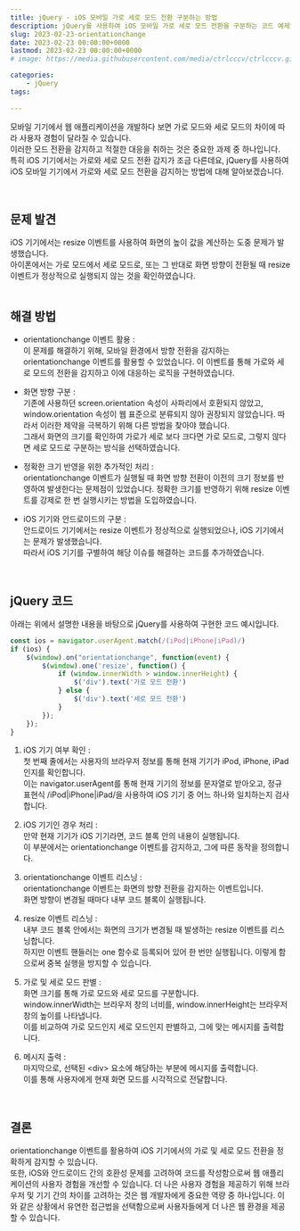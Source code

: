 ```yaml
---
title: jQuery - iOS 모바일 가로 세로 모드 전환 구분하는 방법
description: jQuery를 사용하여 iOS 모바일 가로 세로 모드 전환을 구분하는 코드 예제입니다.
slug: 2023-02-23-orientationchange
date: 2023-02-23 00:00:00+0000
lastmod: 2023-02-23 00:00:00+0000
# image: https://media.githubusercontent.com/media/ctrlcccv/ctrlcccv.github.io/master/assets/img/post/swiper-pagination.webp

categories:
    - jQuery
tags:
    
---
```


모바일 기기에서 웹 애플리케이션을 개발하다 보면 가로 모드와 세로 모드의 차이에 따라 사용자 경험이 달라질 수 있습니다.   
이러한 모드 전환을 감지하고 적절한 대응을 취하는 것은 중요한 과제 중 하나입니다.   
특히 iOS 기기에서는 가로와 세로 모드 전환 감지가 조금 다른데요, jQuery를 사용하여 iOS 모바일 기기에서 가로와 세로 모드 전환을 감지하는 방법에 대해 알아보겠습니다.  


<div class="ads_wrap">
<ins class="adsbygoogle"
     style="display:block; text-align:center;"
     data-ad-layout="in-article"
     data-ad-format="fluid"
     data-ad-client="ca-pub-8535540836842352"
     data-ad-slot="2974559225"></ins>
<script>
     (adsbygoogle = window.adsbygoogle || []).push({});
</script>
</div>

<br>

## 문제 발견
iOS 기기에서는 resize 이벤트를 사용하여 화면의 높이 값을 계산하는 도중 문제가 발생했습니다.  
아이폰에서는 가로 모드에서 세로 모드로, 또는 그 반대로 화면 방향이 전환될 때 resize 이벤트가 정상적으로 실행되지 않는 것을 확인하였습니다.  
<br>

## 해결 방법
* orientationchange 이벤트 활용 :  
이 문제를 해결하기 위해, 모바일 환경에서 방향 전환을 감지하는 orientationchange 이벤트를 활용할 수 있었습니다. 
이 이벤트를 통해 가로와 세로 모드의 전환을 감지하고 이에 대응하는 로직을 구현하였습니다.

* 화면 방향 구분 :  
기존에 사용하던 screen.orientation 속성이 사파리에서 호환되지 않았고, window.orientation 속성이 웹 표준으로 분류되지 않아 권장되지 않았습니다. 따라서 이러한 제약을 극복하기 위해 다른 방법을 찾아야 했습니다.  
그래서 화면의 크기를 확인하여 가로가 세로 보다 크다면 가로 모드로, 그렇지 않다면 세로 모드로 구분하는 방식을 선택하였습니다.  

* 정확한 크기 반영을 위한 추가적인 처리 :  
orientationchange 이벤트가 실행될 때 화면 방향 전환이 이전의 크기 정보를 반영하여 발생한다는 문제점이 있었습니다. 
정확한 크기를 반영하기 위해 resize 이벤트를 강제로 한 번 실행시키는 방법을 도입하였습니다.

* iOS 기기와 안드로이드의 구분 :  
안드로이드 기기에서는 resize 이벤트가 정상적으로 실행되었으나, iOS 기기에서는 문제가 발생했습니다.   
따라서 iOS 기기를 구별하여 해당 이슈를 해결하는 코드를 추가하였습니다.  
<br>



## jQuery 코드
아래는 위에서 설명한 내용을 바탕으로 jQuery를 사용하여 구현한 코드 예시입니다.


<div class="ads_wrap">
<ins class="adsbygoogle"
     style="display:block; text-align:center;"
     data-ad-layout="in-article"
     data-ad-format="fluid"
     data-ad-client="ca-pub-8535540836842352"
     data-ad-slot="2974559225"></ins>
<script>
     (adsbygoogle = window.adsbygoogle || []).push({});
</script>
</div>

```js
const ios = navigator.userAgent.match(/(iPod|iPhone|iPad)/)
if (ios) {
    $(window).on("orientationchange", function(event) {
        $(window).one('resize', function() {
            if (window.innerWidth > window.innerHeight) {
                $('div').text('가로 모드 전환')
            } else {
                $('div').text('세로 모드 전환')
            }
        });
    });
}
```

1. iOS 기기 여부 확인 :  
첫 번째 줄에서는 사용자의 브라우저 정보를 통해 현재 기기가 iPod, iPhone, iPad인지를 확인합니다.   
이는 navigator.userAgent를 통해 현재 기기의 정보를 문자열로 받아오고, 정규 표현식 /iPod|iPhone|iPad/을 사용하여 iOS 기기 중 어느 하나와 일치하는지 검사합니다.

2. iOS 기기인 경우 처리 :  
만약 현재 기기가 iOS 기기라면, 코드 블록 안의 내용이 실행됩니다.   
이 부분에서는 orientationchange 이벤트를 감지하고, 그에 따른 동작을 정의합니다.

3. orientationchange 이벤트 리스닝 :  
orientationchange 이벤트는 화면의 방향 전환을 감지하는 이벤트입니다.  
화면 방향이 변경될 때마다 내부 코드 블록이 실행됩니다.

4. resize 이벤트 리스닝 :  
내부 코드 블록 안에서는 화면의 크기가 변경될 때 발생하는 resize 이벤트를 리스닝합니다.   
하지만 이벤트 핸들러는 one 함수로 등록되어 있어 한 번만 실행됩니다. 이렇게 함으로써 중복 실행을 방지할 수 있습니다.

5. 가로 및 세로 모드 판별 :  
화면 크기를 통해 가로 모드와 세로 모드를 구분합니다.   
window.innerWidth는 브라우저 창의 너비를, window.innerHeight는 브라우저 창의 높이를 나타냅니다.   
이를 비교하여 가로 모드인지 세로 모드인지 판별하고, 그에 맞는 메시지를 출력합니다.

6. 메시지 출력 :  
마지막으로, 선택된 &lt;div&gt; 요소에 해당하는 부분에 메시지를 출력합니다.  
이를 통해 사용자에게 현재 화면 모드를 시각적으로 전달합니다.  
<br>

## 결론
orientationchange 이벤트를 활용하여 iOS 기기에서의 가로 및 세로 모드 전환을 정확하게 감지할 수 있습니다.  
또한, iOS와 안드로이드 간의 호환성 문제를 고려하여 코드를 작성함으로써 웹 애플리케이션의 사용자 경험을 개선할 수 있습니다. 
더 나은 사용자 경험을 제공하기 위해 브라우저 및 기기 간의 차이를 고려하는 것은 웹 개발자에게 중요한 역량 중 하나입니다. 
이와 같은 상황에서 유연한 접근법을 선택함으로써 사용자들에게 더 나은 웹 환경을 제공할 수 있습니다.  

<!-- [>> 예제 다운로드](https://github.com/ctrlcccv/orientationchange){:target="_blank"} -->
